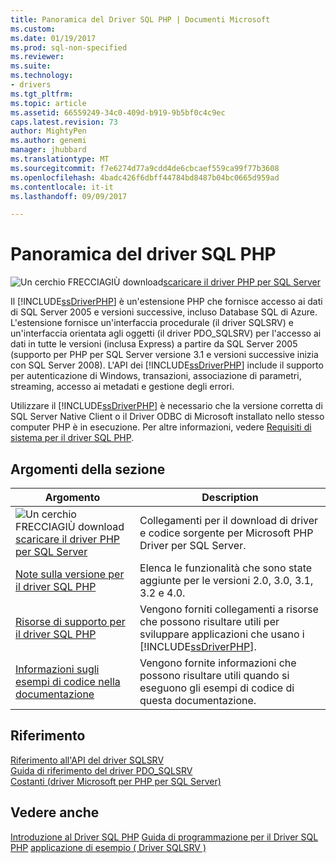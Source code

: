 ```yaml
---
title: Panoramica del Driver SQL PHP | Documenti Microsoft
ms.custom: 
ms.date: 01/19/2017
ms.prod: sql-non-specified
ms.reviewer: 
ms.suite: 
ms.technology:
- drivers
ms.tgt_pltfrm: 
ms.topic: article
ms.assetid: 66559249-34c0-409d-b919-9b5bf0c4c9ec
caps.latest.revision: 73
author: MightyPen
ms.author: genemi
manager: jhubbard
ms.translationtype: MT
ms.sourcegitcommit: f7e6274d77a9cdd4de6cbcaef559ca99f77b3608
ms.openlocfilehash: 4badc426f6dbff44784bd8487b04bc0665d959ad
ms.contentlocale: it-it
ms.lasthandoff: 09/09/2017

---
```

# <a name="overview-of-the-php-sql-driver"></a>Panoramica del driver SQL PHP

![Un cerchio FRECCIAGIÙ download](../../ssdt/media/download.png)[scaricare il driver PHP per SQL Server](../sql-connection-libraries.md#anchor-20-drivers-relational-access)

Il [!INCLUDE[ssDriverPHP](../../includes/ssdriverphp_md.md)] è un'estensione PHP che fornisce accesso ai dati di SQL Server 2005 e versioni successive, incluso Database SQL di Azure. L'estensione fornisce un'interfaccia procedurale (il driver SQLSRV) e un'interfaccia orientata agli oggetti (il driver PDO_SQLSRV) per l'accesso ai dati in tutte le versioni (inclusa Express) a partire da SQL Server 2005 (supporto per PHP per SQL Server versione 3.1 e versioni successive inizia con SQL Server 2008). L'API dei [!INCLUDE[ssDriverPHP](../../includes/ssdriverphp_md.md)] include il supporto per autenticazione di Windows, transazioni, associazione di parametri, streaming, accesso ai metadati e gestione degli errori.  
  
Utilizzare il [!INCLUDE[ssDriverPHP](../../includes/ssdriverphp_md.md)] è necessario che la versione corretta di SQL Server Native Client o il Driver ODBC di Microsoft installato nello stesso computer PHP è in esecuzione.  Per altre informazioni, vedere [Requisiti di sistema per il driver SQL PHP](../../connect/php/system-requirements-for-the-php-sql-driver.md).  
  
## <a name="in-this-section"></a>Argomenti della sezione  
  
|Argomento|Description|  
|---------|---------------|  
| ![Un cerchio FRECCIAGIÙ download](../../ssdt/media/download.png)[scaricare il driver PHP per SQL Server](../sql-connection-libraries.md#anchor-20-drivers-relational-access) | Collegamenti per il download di driver e codice sorgente per Microsoft PHP Driver per SQL Server. |
|[Note sulla versione per il driver SQL PHP](../../connect/php/release-notes-for-the-php-sql-driver.md)|Elenca le funzionalità che sono state aggiunte per le versioni 2.0, 3.0, 3.1, 3.2 e 4.0.|  
|[Risorse di supporto per il driver SQL PHP](../../connect/php/support-resources-for-the-php-sql-driver.md)|Vengono forniti collegamenti a risorse che possono risultare utili per sviluppare applicazioni che usano i [!INCLUDE[ssDriverPHP](../../includes/ssdriverphp_md.md)].|  
|[Informazioni sugli esempi di codice nella documentazione](../../connect/php/about-code-examples-in-the-documentation.md)|Vengono fornite informazioni che possono risultare utili quando si eseguono gli esempi di codice di questa documentazione.|  
  
## <a name="reference"></a>Riferimento  
[Riferimento all'API del driver SQLSRV](../../connect/php/sqlsrv-driver-api-reference.md)  
[Guida di riferimento del driver PDO_SQLSRV](../../connect/php/pdo-sqlsrv-driver-reference.md)  
[Costanti &#40;driver Microsoft per PHP per SQL Server&#41;](../../connect/php/constants-microsoft-drivers-for-php-for-sql-server.md)  
  
## <a name="see-also"></a>Vedere anche  
[Introduzione al Driver SQL PHP](../../connect/php/getting-started-with-the-php-sql-driver.md)
[Guida di programmazione per il Driver SQL PHP](../../connect/php/programming-guide-for-php-sql-driver.md)
[applicazione di esempio &#40; Driver SQLSRV &#41;](../../connect/php/example-application-sqlsrv-driver.md)

